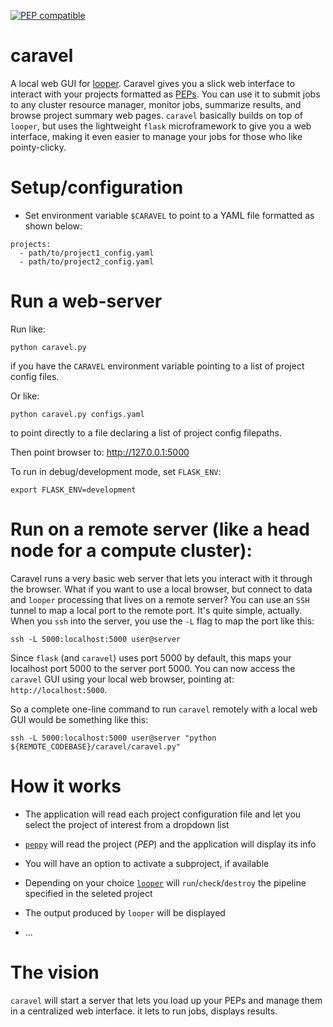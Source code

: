[![PEP compatible](http://pepkit.github.io/img/PEP-compatible-green.svg)](http://pepkit.github.io)

# caravel

A local web GUI for [looper](https://looper.readthedocs.io/). Caravel gives you a slick web interface to interact with your projects formatted as [PEPs](http://pepkit.github.io). You can use it to submit jobs to any cluster resource manager, monitor jobs, summarize results, and browse project summary web pages. `caravel` basically builds on top of `looper`, but uses the lightweight `flask` microframework to give you a web interface, making it even easier to manage your jobs for those who like pointy-clicky.


# Setup/configuration

* Set environment variable `$CARAVEL` to point to a YAML file formatted as shown below:

```
projects:
  - path/to/project1_config.yaml
  - path/to/project2_config.yaml
```

# Run a web-server


Run like:

```
python caravel.py
```
if you have the `CARAVEL` environment variable pointing to a list of project config files.

Or like:

```
python caravel.py configs.yaml
```
to point directly to a file declaring a list of project config filepaths.

Then point browser to: http://127.0.0.1:5000



To run in debug/development mode, set `FLASK_ENV`: 
```
export FLASK_ENV=development
```

# Run on a remote server (like a head node for a compute cluster):

Caravel runs a very basic web server that lets you interact with it through the browser. What if you want to use a local browser, but connect to data and `looper` processing that lives on a remote server? You can use an `SSH` tunnel to map a local port to the remote port. It's quite simple, actually. When you `ssh` into the server, you use the `-L` flag to map the port like this:

```
ssh -L 5000:localhost:5000 user@server
```

Since `flask` (and `caravel`) uses port 5000 by default, this maps your localhost port 5000 to the server port 5000. You can now access the `caravel` GUI using your local web browser, pointing at: `http://localhost:5000`.

So a complete one-line command to run `caravel` remotely with a local web GUI would be something like this:

```
ssh -L 5000:localhost:5000 user@server "python ${REMOTE_CODEBASE}/caravel/caravel.py"
```

# How it works

* The application will read each project configuration file and let you select the project of interest from a dropdown list

* [`peppy`](https://peppy.readthedocs.io/en/latest/index.html) will read the project (*PEP*) and the application will display its info

* You will have an option to activate a subproject, if available

* Depending on your choice [`looper`](https://looper.readthedocs.io/en/latest/) will `run`/`check`/`destroy` the pipeline specified in the seleted project

* The output produced by `looper` will be displayed

* ...

# The vision

`caravel` will start a server that lets you load up your PEPs and manage them in a centralized web interface. it lets to run jobs, displays results.

